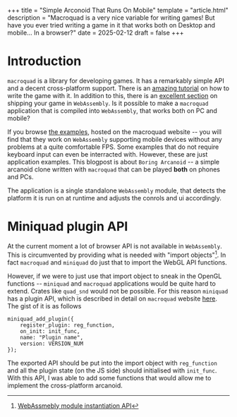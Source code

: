 +++
title = "Simple Arconoid That Runs On Mobile"
template = "article.html"
description = "Macroquad is a very nice variable for writing games! But have you ever tried writing a game in it that works both on Desktop and mobile... In a browser?"
date = 2025-02-12
draft = false
+++

# Introduction

`macroquad` is a library for developing games. It has a remarkably simple API and a decent cross-platform support. There is an [amazing tutorial](https://mq.agical.se/) on how to write the game with it. In addition to this, there is an [excellent section](https://mq.agical.se/release-web.html) on shipping your game in `WebAssembly`. Is it possible to make a `macroquad` application that is compiled into `WebAssembly`, that works both on PC and mobile?

If you browse [the examples](https://macroquad.rs/examples/), hosted on the macroquad website -- you will find that they work on `WebAssembly` supporting mobile devices without any problems at a quite comfortable FPS. Some examples that do not require keyboard input can even be interracted with. However, these are just application examples. This blogpost is about `Boring Arcanoid` -- a simple arcanoid clone written with `macroquad` that can be played **both** on phones and PCs.

The application is a single standalone `WebAssembly` module, that detects the platform it is run on at runtime and adjusts the conrols and ui accordingly.

# Miniquad plugin API

At the current moment a lot of browser API is not available in `WebAssembly`. This is circumvented by providing what is needed with "import objects"[^1]. In fact `macroquad` and `miniquad` do just that to import the WebGL API functions.

However, if we were to just use that import object to sneak in the OpenGL functions -- `miniquad` and `macroquad` applications would be quite hard to extend. Crates like `quad_snd` would not be possible. For this reason `miniquad` has a plugin API, which is described in detail on `macroquad` website [here](https://macroquad.rs/articles/wasm/). The gist of it is as follows

```js,linenos
miniquad_add_plugin({
    register_plugin: reg_function,
    on_init: init_func,
    name: "Plugin name",
    version: VERSION_NUM
});
```

The exported API should be put into the import object with `reg_function` and all the plugin state (on the JS side) should initialised with `init_func`. With this API, I was able to add some functions that would allow me to implement the cross-platform arcanoid.

[^1]: [WebAssmebly module instantiation API](https://developer.mozilla.org/en-US/docs/WebAssembly/Reference/JavaScript_interface/instantiate_static)